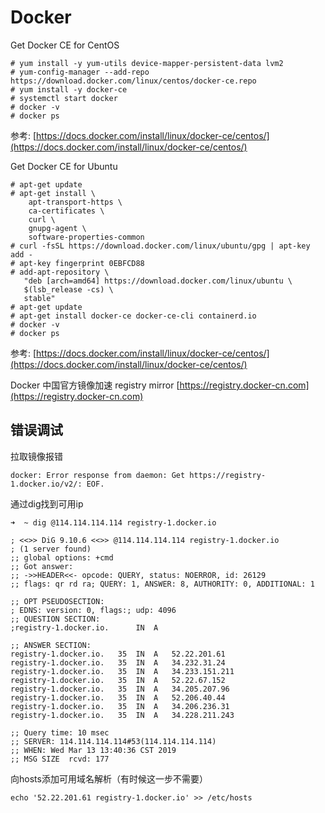 # Docker

Get Docker CE for CentOS
```
# yum install -y yum-utils device-mapper-persistent-data lvm2
# yum-config-manager --add-repo https://download.docker.com/linux/centos/docker-ce.repo
# yum install -y docker-ce
# systemctl start docker
# docker -v
# docker ps
```
参考: [https://docs.docker.com/install/linux/docker-ce/centos/](https://docs.docker.com/install/linux/docker-ce/centos/)

Get Docker CE for Ubuntu
```
# apt-get update
# apt-get install \
    apt-transport-https \
    ca-certificates \
    curl \
    gnupg-agent \
    software-properties-common
# curl -fsSL https://download.docker.com/linux/ubuntu/gpg | apt-key add -
# apt-key fingerprint 0EBFCD88
# add-apt-repository \
   "deb [arch=amd64] https://download.docker.com/linux/ubuntu \
   $(lsb_release -cs) \
   stable"
# apt-get update
# apt-get install docker-ce docker-ce-cli containerd.io
# docker -v
# docker ps
```
参考: [https://docs.docker.com/install/linux/docker-ce/centos/](https://docs.docker.com/install/linux/docker-ce/centos/)


Docker 中国官方镜像加速 registry mirror [https://registry.docker-cn.com](https://registry.docker-cn.com)


## 错误调试

拉取镜像报错
```
docker: Error response from daemon: Get https://registry-1.docker.io/v2/: EOF.
```

通过dig找到可用ip
```
➜  ~ dig @114.114.114.114 registry-1.docker.io

; <<>> DiG 9.10.6 <<>> @114.114.114.114 registry-1.docker.io
; (1 server found)
;; global options: +cmd
;; Got answer:
;; ->>HEADER<<- opcode: QUERY, status: NOERROR, id: 26129
;; flags: qr rd ra; QUERY: 1, ANSWER: 8, AUTHORITY: 0, ADDITIONAL: 1

;; OPT PSEUDOSECTION:
; EDNS: version: 0, flags:; udp: 4096
;; QUESTION SECTION:
;registry-1.docker.io.		IN	A

;; ANSWER SECTION:
registry-1.docker.io.	35	IN	A	52.22.201.61
registry-1.docker.io.	35	IN	A	34.232.31.24
registry-1.docker.io.	35	IN	A	34.233.151.211
registry-1.docker.io.	35	IN	A	52.22.67.152
registry-1.docker.io.	35	IN	A	34.205.207.96
registry-1.docker.io.	35	IN	A	52.206.40.44
registry-1.docker.io.	35	IN	A	34.206.236.31
registry-1.docker.io.	35	IN	A	34.228.211.243

;; Query time: 10 msec
;; SERVER: 114.114.114.114#53(114.114.114.114)
;; WHEN: Wed Mar 13 13:40:36 CST 2019
;; MSG SIZE  rcvd: 177
```

向hosts添加可用域名解析（有时候这一步不需要）
```
echo '52.22.201.61 registry-1.docker.io' >> /etc/hosts
```
